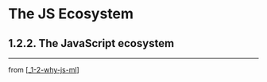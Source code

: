 # The JS Ecosystem

## 1.2.2. The JavaScript ecosystem


---
from [[_1-2-why-js-ml]]

[//begin]: # "Autogenerated link references for markdown compatibility"
[_1-2-why-js-ml]: _1-2-why-js-ml.md "1.2. Why JS with ML?"
[//end]: # "Autogenerated link references"